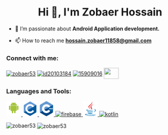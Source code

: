 <h1 align="center">Hi 👋, I'm Zobaer Hossain</h1>

- 🌱 I’m passionate about **Android Application development.**

- 📫 How to reach me **hossain.zobaer11858@gmail.com**

<h3 align="left">Connect with me:</h3>


<p align="left">

<a href="https://www.linkedin.com/in/zobaer53/" target="blank"><img align="center" src="https://image.similarpng.com/very-thumbnail/2021/01/Illustration-of-Linkedin-icon-on-transparent-background-PNG.png" alt="zobaer53" height="30" width="40" /></a>
<a href="https://www.hackerrank.com/zobaer53" target="blank"><img align="center" src="https://upload.wikimedia.org/wikipedia/commons/4/40/HackerRank_Icon-1000px.png" alt="id20103184" height="30" width="40" /></a>
<a href="https://www.sololearn.com/profile/15909016" target="blank"><img align="center" src="https://blob.sololearn.com/avatars/sololearn.png" alt="15909016" height="30" width="40" /></a>
<a href="https://www.fiverr.com/zobaer53" target="blank"><img align="center" src="https://logos-world.net/wp-content/uploads/2020/12/Fiverr-Symbol.png" height="30" width="40" /></a>
 
</p>

<h3 align="left">Languages and Tools:</h3>

<p align="left"> <a href="https://developer.android.com" target="_blank"> <img src="https://raw.githubusercontent.com/devicons/devicon/master/icons/android/android-original-wordmark.svg" alt="android" width="40" height="40"/> </a> 
<a href="https://www.cprogramming.com/" target="_blank"> <img src="https://raw.githubusercontent.com/devicons/devicon/master/icons/c/c-original.svg" alt="c" width="40" height="40"/> </a>
<a href="https://www.w3schools.com/cpp/" target="_blank"> <img src="https://raw.githubusercontent.com/devicons/devicon/master/icons/cplusplus/cplusplus-original.svg" alt="cplusplus" width="40" height="40"/>
</a> <a href="https://firebase.google.com/" target="_blank"> <img src="https://www.vectorlogo.zone/logos/firebase/firebase-icon.svg" alt="firebase" width="40" height="40"/> </a> 
<a href="https://www.java.com" target="_blank"> <img src="https://raw.githubusercontent.com/devicons/devicon/master/icons/java/java-original.svg" alt="java" width="40" height="40"/> </a> 
<a href="https://www.kotlin.com" target="_blank"> <img src="https://seeklogo.com/images/K/kotlin-logo-4EA4DB3A08-seeklogo.com.png" alt="kotlin" width="40" height="40"/> </a> 
</p>

<p><img align="left" src="https://github-readme-stats.vercel.app/api/top-langs?username=zobaer53&show_icons=true&theme=dark&locale=en&layout=compact" alt="zobaer53" /></p>

<p>&nbsp;<img align="center" src="https://github-readme-stats.vercel.app/api?username=zobaer53&show_icons=true&theme=dark&locale=en" alt="zobaer53" /></p>

